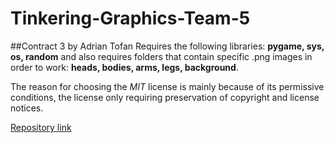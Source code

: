 # Tinkering-Graphics-Team-5

##Contract 3 by Adrian Tofan
Requires the following libraries: **pygame, sys, os, random**
and also requires folders that contain specific .png images in order to work: **heads, bodies, arms, legs, background**.

The reason for choosing the *MIT* license is mainly because of its permissive conditions, the license only requiring preservation
of copyright and license notices.

[Repository link](https://github.com/PyroDevilBoi/Tinkering-Graphics-Team-5/)
